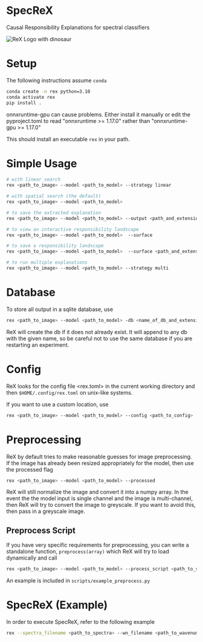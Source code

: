 # SpecReX 
Causal Responsibility Explanations for spectral classifiers

<picture>
 <source media="(prefers-color-scheme: dark)" srcset="assets/rex_logo.png">
 <source media="(prefers-color-scheme: light)" srcset="assets/rex_logo.png">
 <img alt="ReX Logo with dinosaur" src="YOUR-DEFAULT-IMAGE">
</picture>

# Setup

The following instructions assume ```conda```

``` bash
conda create -n rex python=3.10
conda activate rex
pip install .
```

onnxruntime-gpu can cause problems. Either install it manually or edit the pyproject.toml to read "onnxruntime >= 1.17.0" rather than 
"onnxruntime-gpu >= 1.17.0"

This should install an executable ```rex``` in your path.

# Simple Usage

``` bash
# with linear search
rex <path_to_image> --model <path_to_model> --strategy linear

# with spatial search (the default)
rex <path_to_image> --model <path_to_model> 

# to save the extracted explanation
rex <path_to_image> --model <path_to_model> --output <path_and_extension>

# to view an interactive responsibility landscape
rex <path_to_image> --model <path_to_model>  --surface 

# to save a responsibility landscape
rex <path_to_image> --model <path_to_model>  --surface <path_and_extension>

# to run multiple explanations
rex <path_to_image> --model <path_to_model> --strategy multi
```

# Database
To store all output in a sqlite database, use 

``` bash
rex <path_to_image> --model <path_to_model> -db <name_of_db_and_extension>
```

ReX will create the db if it does not already exist. It will append to any db with the given name, so be careful not to use the same database if you are
restarting an experiment.

# Config
ReX looks for the config file <rex.toml> in the current working directory and then ```$HOME/.config/rex.toml``` on unix-like systems.

If you want to use a custom location, use 

``` bash
rex <path_to_image> --model <path_to_model> --config <path_to_config>
```

# Preprocessing

ReX by default tries to make reasonable guesses for image preprocessing. If the image has already been resized appropriately for the model, then
use the processed flag

``` bash
rex <path_to_image> --model <path_to_model> --processed
```

ReX will still normalize the image and convert it into a numpy array. In the event the the model input is single channel and the image is multi-channel, then ReX will try to convert the image to greyscale. If you want to avoid this, then pass in a greyscale image. 

## Preprocess Script

If you have very specific requirements for preprocessing, you can write a standalone function, ```preprocess(array)``` which ReX will try to load dynamically and call

``` bash
rex <path_to_image> --model <path_to_model> --process_script <path_to_script.py>
```

An example is included in ```scripts/example_preprocess.py```

# SpecReX (Example)
In order to execute SpecReX, refer to the following example
``` bash
rex --spectra_filename <path_to_spectra> --wn_filename <path_to_wavenumber> --model <path_to_model> (Optional) --ranking_dir <path_to_dir> (Output) --output <filename.ext>
```
